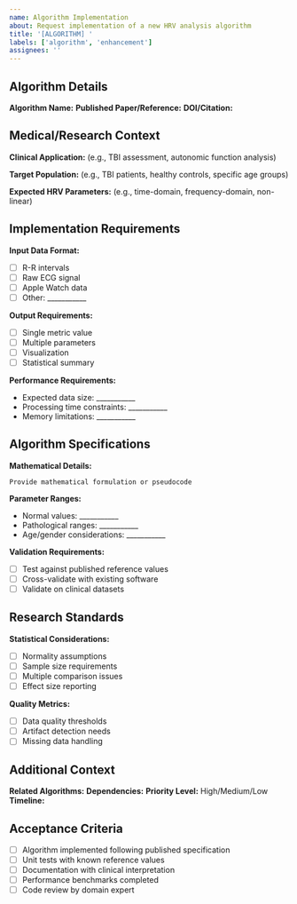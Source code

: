 ```yaml
---
name: Algorithm Implementation
about: Request implementation of a new HRV analysis algorithm
title: '[ALGORITHM] '
labels: ['algorithm', 'enhancement']
assignees: ''
---
```


## Algorithm Details

**Algorithm Name:** 
**Published Paper/Reference:** 
**DOI/Citation:** 

## Medical/Research Context

**Clinical Application:** 
(e.g., TBI assessment, autonomic function analysis)

**Target Population:** 
(e.g., TBI patients, healthy controls, specific age groups)

**Expected HRV Parameters:** 
(e.g., time-domain, frequency-domain, non-linear)

## Implementation Requirements

**Input Data Format:**
- [ ] R-R intervals
- [ ] Raw ECG signal
- [ ] Apple Watch data
- [ ] Other: ___________

**Output Requirements:**
- [ ] Single metric value
- [ ] Multiple parameters
- [ ] Visualization
- [ ] Statistical summary

**Performance Requirements:**
- Expected data size: ___________
- Processing time constraints: ___________
- Memory limitations: ___________

## Algorithm Specifications

**Mathematical Details:**
```
Provide mathematical formulation or pseudocode
```

**Parameter Ranges:**
- Normal values: ___________
- Pathological ranges: ___________
- Age/gender considerations: ___________

**Validation Requirements:**
- [ ] Test against published reference values
- [ ] Cross-validate with existing software
- [ ] Validate on clinical datasets

## Research Standards

**Statistical Considerations:**
- [ ] Normality assumptions
- [ ] Sample size requirements
- [ ] Multiple comparison issues
- [ ] Effect size reporting

**Quality Metrics:**
- [ ] Data quality thresholds
- [ ] Artifact detection needs
- [ ] Missing data handling

## Additional Context

**Related Algorithms:** 
**Dependencies:** 
**Priority Level:** High/Medium/Low
**Timeline:** 

## Acceptance Criteria

- [ ] Algorithm implemented following published specification
- [ ] Unit tests with known reference values
- [ ] Documentation with clinical interpretation
- [ ] Performance benchmarks completed
- [ ] Code review by domain expert
